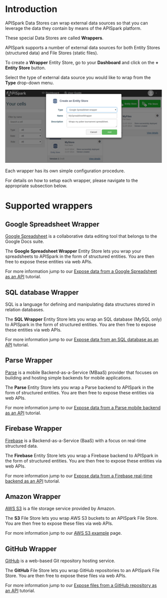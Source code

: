 
# Introduction

APISpark Data Stores can wrap external data sources so that you can leverage the data they contain by means of the APISpark platform.

These special Data Stores are called **Wrappers**.

APISpark supports a number of external data sources for both Entity Stores (structured data) and File Stores (static files).

To create a **Wrapper** Entity Store, go to your **Dashboard** and click on the **+ Entity Store** button.

Select the type of external data source you would like to wrap from the **Type** drop-down menu.

![Create a wrapper](images/createawrapperstore.png "Create a wrapper")

Each wrapper has its own simple configuration procedure.

For details on how to setup each wrapper, please navigate to the appropriate subsection below.

# Supported wrappers

## Google Spreadsheet Wrapper

<a href="https://docs.google.com/spreadsheets/" target="_blank">Google Spreadsheet</a> is a collaborative data editing tool that belongs to the Google Docs suite.

The **Google Spreadsheet Wrapper** Entity Store lets you wrap your spreadsheets to APISpark in the form of structured entities. You are then free to expose these entities via web APIs.

For more information jump to our [Expose data from a Google Spreadsheet as an API](/technical-resources/apispark/tutorials/turn-spreadsheet-to-api "Expose data from a Google Spreadsheet as an API") tutorial.

## SQL database Wrapper

SQL is a language for defining and manipulating data structures stored in relation databases.

The **SQL Wrapper** Entity Store lets you wrap an SQL database (MySQL only) to APISpark in the form of structured entities. You are then free to expose these entities via web APIs.

For more information jump to our [Expose data from an SQL database as an API](/technical-resources/apispark/tutorials/expose-sql-via-api "Expose data from an SQL database as an API") tutorial.

## Parse Wrapper

<a href="https://parse.com/" target="_blank">Parse</a> is a mobile Backend-as-a-Service (MBaaS) provider that focuses on building and hosting simple backends for mobile applications.

The **Parse** Entity Store lets you wrap a Parse backend to APISpark in the form of structured entities. You are then free to expose these entities via web APIs.

For more information jump to our [Expose data from a Parse mobile backend as an API](/technical-resources/apispark/tutorials/parse "Expose data from a Parse mobile backend as an API") tutorial.

## Firebase Wrapper

<a href="https://firebase.com/" target="_blank">Firebase</a> is a Backend-as-a-Service (BaaS) with a focus on real-time structured data.

The **Firebase** Entity Store lets you wrap a Firebase backend to APISpark in the form of structured entities. You are then free to expose these entities via web APIs.

For more information jump to our [Expose data from a Firebase real-time backend as an API](/technical-resources/apispark/tutorials/firebase "Expose data from a Firebase real-time backend as an API") tutorial.

## Amazon Wrapper

<a href="http://aws.amazon.com/fr/s3/" target="_blank">AWS S3</a> is a file storage service provided by Amazon.

The **S3** File Store lets you wrap AWS S3 buckets to an APISpark File Store. You are then free to expose these files via web APIs.

For more information jump to our [AWS S3 example](/technical-resources/apispark/guide/store/wrappers/aws "AWS S3 example section") page.

## GitHub Wrapper

<a href="https://github.com/" target="_blank">GitHub</a> is a web-based Git repository hosting service.

The **GitHub** File Store lets you wrap GitHub repositories to an APISpark File Store. You are then free to expose these files via web APIs.

For more information jump to our [Expose files from a GitHub repository as an API](/technical-resources/apispark/tutorials/github "Expose files from a GitHub repository as an API") tutorial.

